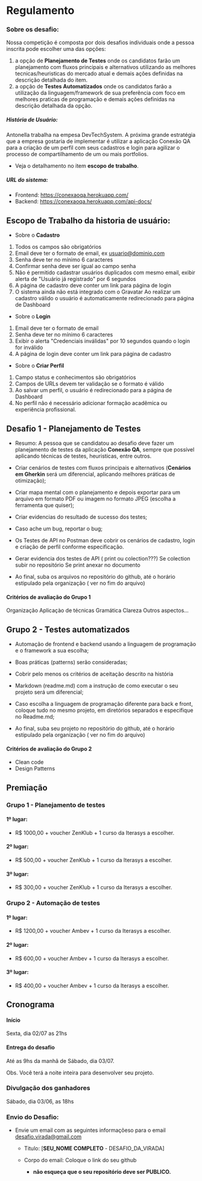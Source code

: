 # Regulamento

### Sobre os desafio:

Nossa competição é composta por dois desafios individuais onde a pessoa inscrita pode escolher uma das opções:
1. a opção de **Planejamento de Testes** onde os candidatos farão um planejamento com fluxos principais e alternativos utilizando as melhores tecnicas/heuristicas do mercado atual e demais ações definidas na descrição detalhada do item. 
2. a opção de **Testes Automatizados** onde os candidatos farão a utilização da linguagem/framework de sua preferência com foco em melhores praticas de programação e demais ações definidas na descrição detalhada da opção. 

##### História de Usuário:

Antonella trabalha na empesa DevTechSystem. A próxima grande estratégia que a empresa gostaria de implementar é utilizar a aplicação Conexão QA para a criação de um perfil com seus cadastros e login para agilizar o processo de compartilhamento de um ou mais portfolios.

- Veja o detalhamento no item **escopo de trabalho**.


##### URL do sistema:
- Frontend: https://conexaoqa.herokuapp.com/
- Backend: https://conexaoqa.herokuapp.com/api-docs/

## Escopo de Trabalho da historia de usuário:

- Sobre o **Cadastro**

1. Todos os campos são obrigatórios
2. Email deve ter o formato de email, ex usuario@dominio.com
3. Senha deve ter no mínimo 6 caracteres
4. Confirmar senha deve ser igual ao campo senha
5. Não é permitido cadastrar usuários duplicados com mesmo email, exibir alerta de "Usuário já registrado" por 6 segundos
6. A página de cadastro deve conter um link para página de login
7. O sistema ainda não está integrado com o Gravatar 
Ao realizar um cadastro válido o usuário é automaticamente redirecionado para página de Dashboard

- Sobre o **Login**
1. Email deve ter o formato de email
2. Senha deve ter no mínimo 6 caracteres
3. Exibir o alerta "Credenciais inválidas" por 10 segundos quando o login for inválido
4. A página de login deve conter um link para página de cadastro

- Sobre o **Criar Perfil**
1. Campo status e conhecimentos são obrigatórios
2. Campos de URLs devem ter validação se o formato é válido
3. Ao salvar um perfil, o usuário é redirecionado para a página de Dashboard
4. No perfil não é necessário adicionar formação acadêmica ou experiência profissional.

## Desafio 1 - Planejamento de Testes

- Resumo: A pessoa que se candidatou ao desafio deve fazer um planejamento de testes da aplicação **Conexão QA**, sempre que possível aplicando técnicas de testes, heuristicas, entre outros.

- Criar cenários de testes com fluxos principais e alternativos (**Cenários em Gherkin** será um diferencial, aplicando melhores práticas de otimização);

- Criar mapa mental com o planejamento e depois exportar para um arquivo em formato PDF ou imagem no formato JPEG (escolha a ferramenta que quiser);

- Criar evidencias do resultado de sucesso dos testes;

- Caso ache um bug, reportar o bug;

- Os Testes de API no Postman deve cobrir os cenários de cadastro, login e criação de perfil conforme especificação. 

- Gerar evidencia dos testes de API ( print ou colection???)
Se colection subir no repositório
Se print anexar no documento

- Ao final, suba os arquivos no repositório do github, até o horário estipulado pela organização ( ver no fim do arquivo) 

#### Critérios de avaliação do Grupo 1
Organização
Aplicaçào de técnicas 
Gramática
Clareza 
Outros aspectos...

## Grupo 2 - Testes automatizados

- Automação de frontend e backend usando a linguagem de programação e o framework a sua escolha;

- Boas práticas (patterns) serão consideradas;

- Cobrir pelo menos os critérios de aceitação descrito na história

- Markdown (readme.md) com a instrução de como executar o seu projeto será um diferencial;

- Caso escolha a linguagem de programação diferente para back e front, coloque tudo no mesmo projeto, em diretórios separados e especifique no Readme.md;

- Ao final, suba seu projeto no repositório do github, até o horário estipulado pela organização ( ver no fim do arquivo) 


#### Critérios de avaliação do Grupo 2

- Clean code
- Design Patterns 



## Premiação  

### Grupo 1 - Planejamento de testes
#### 1º lugar: 
- R$ 1000,00 + voucher ZenKlub + 1 curso da Iterasys a escolher.
#### 2º lugar: 
- R$ 500,00 + voucher ZenKlub + 1 curso da Iterasys a escolher.
#### 3º lugar: 
- R$ 300,00 + voucher ZenKlub + 1 curso da Iterasys a escolher.

### Grupo 2 - Automação de testes
#### 1º lugar:
- R$ 1200,00 + voucher Ambev  + 1 curso da Iterasys a escolher.
#### 2º lugar: 
- R$ 600,00 + voucher Ambev  + 1 curso da Iterasys a escolher.
#### 3º lugar: 
- R$ 400,00 + voucher Ambev  + 1 curso da Iterasys a escolher.

## Cronograma

#### Início
Sexta, dia 02/07 as 21hs

#### Entrega do desafio
Até as 9hs da manhã de Sábado, dia 03/07.

Obs. Você terá a noite inteira para desenvolver seu projeto. 

### Divulgação dos ganhadores
Sábado, dia 03/06, as 18hs

### Envio do Desafio:

- Envie um email com as seguintes informaçõeso para o email desafio.virada@gmail.com
  
  - Titulo: [**SEU_NOME COMPLETO** - DESAFIO_DA_VIRADA]
  
  - Corpo do email: Coloque o link do seu github 
    - **não esqueça que o seu repositório deve ser PUBLICO.**  






